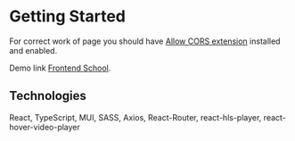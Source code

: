 # Getting Started

For correct work of page you should have [Allow CORS extension](https://chrome.google.com/webstore/detail/allow-cors-access-control/lhobafahddgcelffkeicbaginigeejlf) installed and enabled.

Demo link [Frontend School](https://polosanya.github.io/frontend-school/).

## Technologies

React, TypeScript, MUI, SASS, Axios, React-Router, react-hls-player, react-hover-video-player
